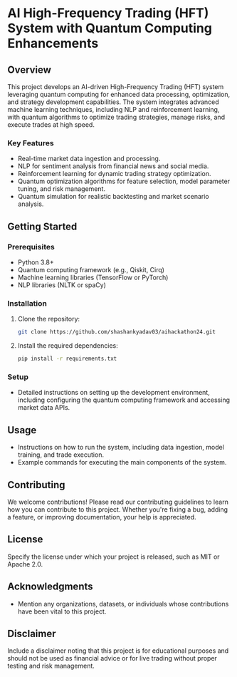 # AI High-Frequency Trading (HFT) System with Quantum Computing Enhancements

## Overview

This project develops an AI-driven High-Frequency Trading (HFT) system leveraging quantum computing for enhanced data processing, optimization, and strategy development capabilities. The system integrates advanced machine learning techniques, including NLP and reinforcement learning, with quantum algorithms to optimize trading strategies, manage risks, and execute trades at high speed.

### Key Features

- Real-time market data ingestion and processing.
- NLP for sentiment analysis from financial news and social media.
- Reinforcement learning for dynamic trading strategy optimization.
- Quantum optimization algorithms for feature selection, model parameter tuning, and risk management.
- Quantum simulation for realistic backtesting and market scenario analysis.

## Getting Started

### Prerequisites

- Python 3.8+
- Quantum computing framework (e.g., Qiskit, Cirq)
- Machine learning libraries (TensorFlow or PyTorch)
- NLP libraries (NLTK or spaCy)

### Installation

1. Clone the repository:
   ```bash
   git clone https://github.com/shashankyadav03/aihackathon24.git
   ```

2. Install the required dependencies:
   ```bash
   pip install -r requirements.txt
   ```

### Setup

- Detailed instructions on setting up the development environment, including configuring the quantum computing framework and accessing market data APIs.

## Usage

- Instructions on how to run the system, including data ingestion, model training, and trade execution.
- Example commands for executing the main components of the system.

## Contributing

We welcome contributions! Please read our contributing guidelines to learn how you can contribute to this project. Whether you're fixing a bug, adding a feature, or improving documentation, your help is appreciated.

## License

Specify the license under which your project is released, such as MIT or Apache 2.0.

## Acknowledgments

- Mention any organizations, datasets, or individuals whose contributions have been vital to this project.

## Disclaimer

Include a disclaimer noting that this project is for educational purposes and should not be used as financial advice or for live trading without proper testing and risk management.
